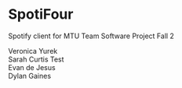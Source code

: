 # SpotiFour
Spotify client for MTU Team Software Project Fall 2

Veronica Yurek\
Sarah Curtis Test\
Evan de Jesus\
Dylan Gaines
